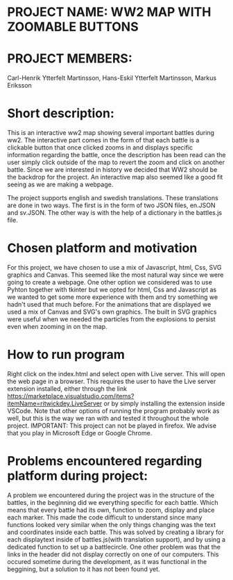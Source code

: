 # PROJECT NAME: WW2 MAP WITH ZOOMABLE BUTTONS

# PROJECT MEMBERS:
Carl-Henrik Ytterfelt Martinsson, Hans-Eskil Ytterfelt Martinsson, Markus Eriksson

# Short description:
This is an interactive ww2 map showing several important battles during ww2. The interactive part comes in the form of that each battle is a clickable button that once clicked zooms in and displays specific information regarding the battle, once the description has been read can the user simply click outside of the map to revert the zoom and click on another battle. Since we are interested in history we decided that WW2 should be the backdrop for the project. An interactive map also seemed like a good fit seeing as we are making a webpage.


The project supports english and swedish translations. These translations are done in two ways. The first is in the form of two JSON files, en.JSON and sv.JSON. The other way is with the help of a dictionary in the battles.js file.

# Chosen platform and motivation
For this project, we have chosen to use a mix of Javascript, html, Css, SVG graphics and Canvas. This seemed like the most natural way since we were going to create a webpage. One other option we considered was to use Pyhton together with tkinter but we opted for html, Css and Javascript as we wanted to get some more experience with them and try something we hadn't used that much before. For the animations that are displayed we used a mix of Canvas and SVG's own graphics. The built in SVG graphics were useful when we needed the particles from the explosions to persist even when zooming in on the map.

# How to run program
Right click on the index.html and select open with Live server. This will open the web page in a browser. This requires the user to have the Live server extension installed, either through the link https://marketplace.visualstudio.com/items?itemName=ritwickdey.LiveServer or by simply installing the extension inside VSCode. Note that other options of running the program probably work as well, but this is the way we ran with and tested it throughout the whole project. IMPORTANT: This project can not be played in firefox. We advise that you play in Microsoft Edge or Google Chrome.

# Problems encountered regarding platform during project:
A problem we encountered during the project was in the structure of the battles, in the beginning did we everything specific for each battle. Which means that every battle had its own, function to zoom, display and place each marker. This made the code difficult to understand since many functions looked very similar when the only things changing was the text and coordinates inside each battle. This was solved by creating a library for each displaytext inside of battles.js(with translation support), and by using a dedicated function to set up a battlecircle. One other problem was that the links in the header did not display correctly on one of our computers. This occured sometime during the development, as it was functional in the beggining, but a solution to it has not been found yet. 


